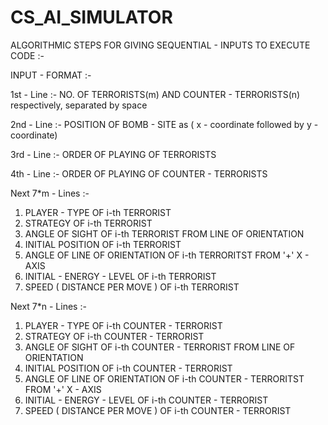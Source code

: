 # CS_AI_SIMULATOR

ALGORITHMIC STEPS FOR GIVING SEQUENTIAL - INPUTS TO EXECUTE CODE :-

INPUT - FORMAT :-

1st - Line :- 
NO. OF TERRORISTS(m) AND COUNTER - TERRORISTS(n) respectively, separated by space 

2nd - Line :-
POSITION OF BOMB - SITE as ( x - coordinate followed by y - coordinate)

3rd - Line :-
ORDER OF PLAYING OF TERRORISTS

4th - Line :-
ORDER OF PLAYING OF COUNTER - TERRORISTS

Next 7*m - Lines :-

1) PLAYER - TYPE OF i-th TERRORIST
2) STRATEGY OF i-th TERRORIST
3) ANGLE OF SIGHT OF i-th TERRORIST FROM LINE OF ORIENTATION
4) INITIAL POSITION OF i-th TERRORIST
5) ANGLE OF LINE OF ORIENTATION OF i-th TERRORITST FROM '+' X - AXIS
6) INITIAL - ENERGY - LEVEL OF i-th TERRORIST
7) SPEED ( DISTANCE PER MOVE ) OF i-th TERRORIST 

Next 7*n - Lines :-

1) PLAYER - TYPE OF i-th COUNTER - TERRORIST
2) STRATEGY OF i-th COUNTER - TERRORIST
3) ANGLE OF SIGHT OF i-th COUNTER - TERRORIST FROM LINE OF ORIENTATION
4) INITIAL POSITION OF i-th COUNTER - TERRORIST
5) ANGLE OF LINE OF ORIENTATION OF i-th COUNTER - TERRORITST FROM '+' X - AXIS
6) INITIAL - ENERGY - LEVEL OF i-th COUNTER - TERRORIST
7) SPEED ( DISTANCE PER MOVE ) OF i-th COUNTER - TERRORIST
